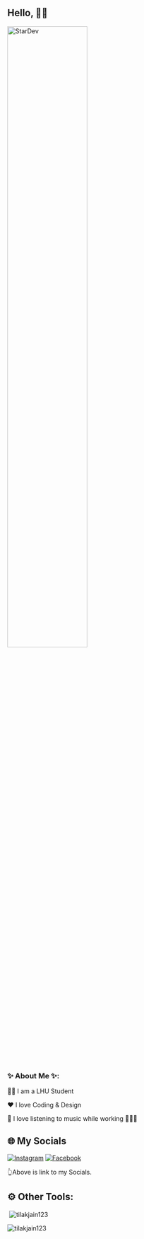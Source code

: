 ## Hello, 🖐🏻

<img src="#" alt="StarDev" width="60%">

### ✨ About Me ✨:
👨‍🎓 I am a LHU Student

❤️ I love Coding & Design

🎵 I love listening to music while working 👨🏻‍💻


## 🌐 My Socials
[![Instagram](https://img.shields.io/badge/Instagram-%23E4405F.svg?style=for-the-badge&logo=Instagram&logoColor=white)](https://instagram.com/lils0uxz) 
[![Facebook](https://img.shields.io/badge/Facebook-%231877F2.svg?style=for-the-badge&logo=Facebook&logoColor=white)](https://www.facebook.com/lil.s0uxz/)

👆Above is link to my Socials.

## ⚙️ Other Tools:

<p>&nbsp;<img align="center" src="https://github-readme-stats.vercel.app/api?username=tilakjain123&show_icons=true&locale=en" alt="tilakjain123" /></p>

<p><img align="center" src="https://github-readme-streak-stats.herokuapp.com/?user=tilakjain123&" alt="tilakjain123" /></p>

